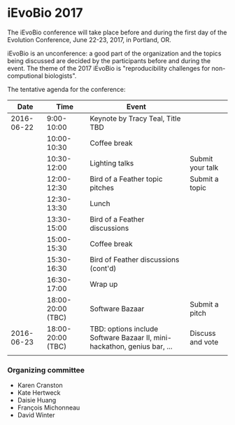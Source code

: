 # iEvoBio 2017

The iEvoBio conference will take place before and during the first day
of the Evolution Conference, June 22-23, 2017, in Portland, OR.

iEvoBio is an unconference: a good part of the organization and the
topics being discussed are decided by the participants before and
during the event. The theme of the 2017 iEvoBio is "reproducibility
challenges for non-computional biologists".

The tentative agenda for the conference:

| **Date**   | **Time**          | **Event**                                                                |                  |
|------------|-------------------|--------------------------------------------------------------------------|------------------|
| 2016-06-22 | 9:00-10:00        | Keynote by Tracy Teal, Title TBD                                         |                  |
|            | 10:00-10:30       | Coffee break                                                             |                  |
|            | 10:30-12:00       | Lighting talks                                                           | Submit your talk |
|            | 12:00-12:30       | Bird of a Feather topic pitches                                          | Submit a topic   |
|            | 12:30-13:30       | Lunch                                                                    |                  |
|            | 13:30-15:00       | Bird of a Feather discussions                                            |                  |
|            | 15:00-15:30       | Coffee break                                                             |                  |
|            | 15:30-16:30       | Bird of Feather discussions (cont'd)                                     |                  |
|            | 16:30-17:00       | Wrap up                                                                  |                  |
|            | 18:00-20:00 (TBC) | Software Bazaar                                                          | Submit a pitch   |
| 2016-06-23 | 18:00-20:00 (TBC) | TBD: options include Software Bazaar II, mini-hackathon, genius bar, ... | Discuss and vote |
|            |                   |                                                                          |                  |

### Organizing committee

* Karen Cranston
* Kate Hertweck
* Daisie Huang
* François Michonneau
* David Winter
